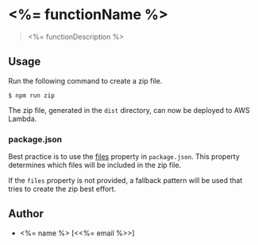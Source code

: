 # <%= functionName %>

> <%= functionDescription %>

## Usage

Run the following command to create a zip file.

```
$ npm run zip
```

The zip file, generated in the `dist` directory, can now be deployed to AWS Lambda.

### package.json

Best practice is to use the [files](https://docs.npmjs.com/files/package.json#files) property
in `package.json`. This property determines which files will be included in the zip file.

If the `files` property is not provided, a fallback pattern will be used that tries to create
the zip best effort.

## Author

- <%= name %> [<<%= email %>>]
